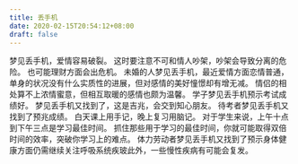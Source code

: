 ```yaml
---
title: 丢手机
date: 2020-02-15T20:54:12+08:00
draft: false
---
```


梦见丢手机，爱情容易破裂。
这时要注意不可和情人吵架，吵架会导致分离的危险。
也可能理财方面会出危机。
未婚的人梦见丢手机，最近爱情方面恋情普通，单身的状况没有什么实质性的进展，但对感情的美好憧憬却有增无减。
情侣的相处算不上浓情蜜意，但相互取暖的感情也颇为温馨。
学子梦见丢手机预示考试成绩好。
梦见丢手机又找到了，这是吉兆，会交到知心朋友。
待考者梦见丢手机又找到了预兆成绩。
白天课上用手记，晚上复习用脑记。
对于学生来说，上午十点到下午三点是学习最佳时间。
抓住那些用于学习的最佳时间，你就可能取得双倍时间的效率，突破你学习上的难点。
体力劳动者梦见丢手机又找到了预示身体健康方面仍需继续关注呼吸系统疾玻此外，一些慢性疾病有可能会复发。
